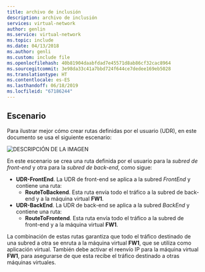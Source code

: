 ```yaml
---
title: archivo de inclusión
description: archivo de inclusión
services: virtual-network
author: genlin
ms.service: virtual-network
ms.topic: include
ms.date: 04/13/2018
ms.author: genli
ms.custom: include file
ms.openlocfilehash: 40b81904daabfdad7e45571d8ab86cf32cac8964
ms.sourcegitcommit: 3e98da33c41a7bbd724f644ce7dedee169eb5028
ms.translationtype: HT
ms.contentlocale: es-ES
ms.lasthandoff: 06/18/2019
ms.locfileid: "67186244"
---
```

## <a name="scenario"></a>Escenario
Para ilustrar mejor cómo crear rutas definidas por el usuario (UDR), en este documento se usa el siguiente escenario:

![DESCRIPCIÓN DE LA IMAGEN](./media/virtual-network-create-udr-scenario-include/figure1.png)

En este escenario se crea una ruta definida por el usuario para la *subred de front-end* y otra para la *subred de back-end*, como sigue: 

* **UDR-FrontEnd**. La UDR de front-end se aplica a la subred *FrontEnd* y contiene una ruta:    
  * **RouteToBackend**. Esta ruta envía todo el tráfico a la subred de back-end y a la máquina virtual **FW1**.
* **UDR-BackEnd**. La UDR de back-end se aplica a la subred *BackEnd* y contiene una ruta:    
  * **RouteToFrontend**. Esta ruta envía todo el tráfico a la subred de front-end y a la máquina virtual **FW1**.

La combinación de estas rutas garantiza que todo el tráfico destinado de una subred a otra se enruta a la máquina virtual **FW1**, que se utiliza como aplicación virtual. También debe activar el reenvío IP para la máquina virtual **FW1**, para asegurarse de que esta recibe el tráfico destinado a otras máquinas virtuales.

